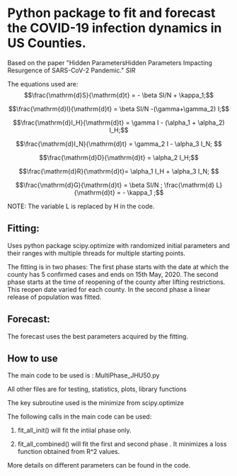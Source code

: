 # Python package to fit and forecast the COVID-19 infection dynamics in US Counties.
Based on the paper "Hidden ParametersHidden Parameters Impacting Resurgence of SARS-CoV-2 Pandemic."
$SIR$

The equations used are:
$$\frac{\mathrm{d}S}{\mathrm{d}t} = - \beta SI/N + \kappa_1;$$

$$\frac{\mathrm{d}I}{\mathrm{d}t} = \beta SI/N -(\gamma+\gamma_2) I;$$

$$\frac{\mathrm{d}I_H}{\mathrm{d}t} =   \gamma I - (\alpha_1 + \alpha_2) I_H;$$

$$\frac{\mathrm{d}I_N}{\mathrm{d}t} =   \gamma_2 I - \alpha_3 I_N; $$

$$\frac{\mathrm{d}D}{\mathrm{d}t} = \alpha_2 I_H;$$

$$\frac{\mathrm{d}R}{\mathrm{d}t}=  \alpha_1 I_H + \alpha_3 I_N; $$

$$\frac{\mathrm{d}G}{\mathrm{d}t} =  \beta SI/N ; \frac{\mathrm{d} L}{\mathrm{d}t} =  - \kappa_1  ;$$

NOTE: The variable L is replaced by H in the code.

## Fitting:
Uses python package scipy.optimize with randomized initial parameters and their ranges with multiple threads for
multiple starting points.

The fitting is in two phases: 
The first phase starts with the date at which the county has 5 confirmed cases and ends on 15th May, 2020.
The second phase starts at the time of reopening of the county after lifting restrictions. This reopen date varied for each county.
In the second phase a linear release of population was fitted.

## Forecast: 
The forecast uses the best parameters acquired by the fitting.

## How to use
The main code to be used is : MultiPhase_JHU50.py 

All other files are for testing, statistics, plots, library functions

The key subroutine used is the minimize from scipy.optimize

The following calls in the main code can be used:

1. fit_all_init() will fit the intiial phase only. 

2. fit_all_combined() will fit  the first and second  phase . It minimizes a loss function obtained from R^2 values.

More details on different parameters can be found in the code.
